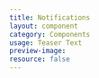 ```yaml
---
title: Notifications
layout: component
category: Components
usage: Teaser Text
preview-image:
resource: false
---
```



<!--
<article>
  <a class="anchor" name="notification-bar"></a>
  <h1>Notification Bar {% include inprogress.html %}</h1>

  <div class="ui segments">
    <div class="ui segment">
      <h3>Default</h3>
      <img src="http://c1ee333499ed5f44e56a-fa12562cfe810d69bedcc36a0ac289ef.r55.cf1.rackcdn.com/img/components/notification-bar.svg">
    </div>
  </div>

  <div class="ui segments">
    <div class="ui segment">
      <h3>Confirmation</h3>
      <img src="http://c1ee333499ed5f44e56a-fa12562cfe810d69bedcc36a0ac289ef.r55.cf1.rackcdn.com/img/components/notification-bar-confirmation.svg">
    </div>
  </div>

  <div class="ui segments">
    <div class="ui segment">
      <h3>Error</h3>
      <img src="http://c1ee333499ed5f44e56a-fa12562cfe810d69bedcc36a0ac289ef.r55.cf1.rackcdn.com/img/components/notification-bar-error.svg">
    </div>
  </div>

</article>

<article>
  <a class="anchor" name="growl"></a>
  <h1>Growl {% include inprogress.html %}</h1>
  <p>Growls should be used to communicate a completed action to a user.</p>
  <h2>Design Considerations</h2>
  <h3>Problems Being Addressed</h3>
  <ol>
    <li>The user needs to be notified about the results of a certain task she explicitly asked the system to perform</li>
    <li>The user needs to be notified about an unprovoked event that is important enough to steal the user’s attention</li>
  </ol>
  <h3>How the Pattern Solves these Problems</h3>
  <ol>
    <li>Growls catch the user’s attention through vibrant color and animation</li>
  </ol>
  <h3>Known Shortcomings</h3>
  <ul>
    <li>Growls are ephemeral and may be missed by the user entirely</li>
  </ul>
  <h2>Design Specifications</h2>
  <h3>General Layout</h3>
  <ul>
    <li>Growls should always appear in the bottom right corner</li>
    <li>Growl animation ease-in .5s</li>
    <li>Growls should not contain links, as they are ephemeral and the user may miss the link</li>
    <li>A close icon should be included in the top right corner. While the growl should disappear on it’s own, the user should also have the ability to close it.</li>
  </ul>

  <div class="ui segments">
    <div class="ui segment">
      <img src="http://c1ee333499ed5f44e56a-fa12562cfe810d69bedcc36a0ac289ef.r55.cf1.rackcdn.com/img/components/growl-specs.svg">
    </div>
    <div class="ui segment">
      <img src="http://c1ee333499ed5f44e56a-fa12562cfe810d69bedcc36a0ac289ef.r55.cf1.rackcdn.com/img/components/growl-placement.svg">
    </div>
  </div>
  <h2>Base Interactions</h2>
  <h3>Hover</h3>
  <p>Growls do not have a hover state, as you can not take action on it.</p>
  <h3>Active</h3>
  <p>Growls do not have a hover state, as you can not take action on it.</p>
  <h3>Disabled</h3>
  <p>A growl should never be disabled. If it can’t be read it shouldn’t be displayed.</p>
  <h3>Selected</h3>
  <p>The growl does not have a selected state, as you can not take action on it.</p>
  <h2>Default State / First Time Experience</h2>
  <p>This is essentially the only state of a growl. There isn’t a FTX for a growl.</p>
  <h2>One Item</h2>
  <p>One item is a perfect use case for a growl.</p>
  <h2>Some Items</h2>
  <p>If multiple growls are being used at one time they should be stacked on top of each other.</p>
  <h2>States that don’t apply to this pattern</h2>
  <ul>
    <li>Loading / Processing:  Growls don’t have a loading pattern. If it’s still loading it should not exist on the page.</li>
    <li>No Items:  Growls should not be used without content.</li>
    <li>Tons of Items:  Notifications should not be used with tons of items. They should be brief and
limited to one item per page.</li>
    <li>Error State:  In case of an error, the Growl should be hidden.</li>
    <li>Corrected State:  Growls should not be used for user input.</li>
    <li>Completed State:  Growls should not be used for user input.</li>
  </ul>
  <h2>Implementation</h2>
  <h3>Guidelines for Use</h3>
  <p>Use for:</p>
  <ul>
    <li>Feedback messages</li>
    <li>Unprovoked events</li>
    <li>Changes in system status</li>
  </ul>
  <p>Do not use for:</p>
  <ul>
    <li>Product or feature announcements (consider the Beacon pattern)</li>
    <li>Alerts that may need to be read more than once</li>
  </ul>


</article>

<article>
  <a class="anchor" name="toast"></a>
  <h1>Toast {% include inprogress.html %}</h1>

  <div class="ui segments">
    <div class="ui segment">
      <h3>Default</h3>
      <img src="http://c1ee333499ed5f44e56a-fa12562cfe810d69bedcc36a0ac289ef.r55.cf1.rackcdn.com/img/components/toast.svg">
    </div>
  </div>

  <div class="ui segments">
    <div class="ui segment">
      <h3>Alert</h3>
      <img src="http://c1ee333499ed5f44e56a-fa12562cfe810d69bedcc36a0ac289ef.r55.cf1.rackcdn.com/img/components/toast-alert.svg">
    </div>
  </div>

  <div class="ui segments">
    <div class="ui segment">
      <h3>Action</h3>
      <img src="http://c1ee333499ed5f44e56a-fa12562cfe810d69bedcc36a0ac289ef.r55.cf1.rackcdn.com/img/components/toast-alert-action.svg">
    </div>
  </div>

  <div class="ui segments">
    <div class="ui segment">
      <h3>Action Buttons</h3>
      <img src="http://c1ee333499ed5f44e56a-fa12562cfe810d69bedcc36a0ac289ef.r55.cf1.rackcdn.com/img/components/toast-alert-action-buttons.svg">
    </div>
  </div>

  <div class="ui segments">
    <div class="ui segment">
      <h3>Error</h3>
      <img src="http://c1ee333499ed5f44e56a-fa12562cfe810d69bedcc36a0ac289ef.r55.cf1.rackcdn.com/img/components/toast-error.svg">
    </div>
  </div>

</article>

<article>
  <a class="anchor" name="alert-bar"></a>
  <h1>Alert Bar {% include inprogress.html %}</h1>
  <h2>Usage</h2>
  <p>Provides info for action in context to the PAGE/REGION. Is communicated in proximity to the page, panel, or other main containing element of information. User understands this is in relation to the context they’re currently working on holistically.</p>
  <p>Ideally alert bars are used to communicate things like “unread messages” “page errors” or confirmations for an action that happened off canvas or in a previous screen like a modal or form.</p>
  <p>Alert bars can also provide some basic quick instruction for a page to better assist the user with understanding the task or feature they can/need to perform.</p>

  <div class="ui segments horizontal">
    <div class="ui segment">
      <h3>Alert bar at a page level</h3>
      <img src="http://c1ee333499ed5f44e56a-fa12562cfe810d69bedcc36a0ac289ef.r55.cf1.rackcdn.com/img/components/alert-bar-page.svg" style="width: 18.125em;">
    </div>
    <div class="ui segment">
      <h3>Alert bar at a region level</h3>
      <img src="http://c1ee333499ed5f44e56a-fa12562cfe810d69bedcc36a0ac289ef.r55.cf1.rackcdn.com/img/components/alert-bar-region.svg" style="width: 18.125em;">
    </div>
  </div>

  <h2>Anatomy</h2>
  <p>The alert bar consists of 3 major parts ALWAYS:</p>
  <ul>
    <li>Bar: enclosing shape to frame and present the alert</li>
    <li>Icon: which provides context to the classification of the alert type</li>
    <li>Message: provides details and/or instructions to give the user context</li>
  </ul>
  <p>The alert bar has other parts which are OPTIONAL based on the intended use-case, these consist of:</p>
  <ul>
    <li>Emphasized Text: calls out the specific object/person/thing that relates to the alert. This is the same size/color as the message but is bold.</li>
    <li>Manual Dismiss: allows user to manually dismiss/close the alert.</li>
    <li>Relational Action: provides user with a tailored action they can take in response to the alert.</li>
  </ul>

  <div class="ui segments">
    <div class="ui segment">
      <img src="http://c1ee333499ed5f44e56a-fa12562cfe810d69bedcc36a0ac289ef.r55.cf1.rackcdn.com/img/components/alert-bar-anatomy.svg" style="width: 45em;">
    </div>
  </div>

  <h2>Implementation Levels</h2>
  <h3>Inline</h3>
  <p>Provides info for action in context to the OBJECT they are ACTIVELY doing. User understands this is in relation to the context they're actively doing and provides the most specificity.</p>

  <h3>Alert Bar</h3>
  <p>Provides info for action in context to the PAGE/REGION. User understands this is in relation to the context they're currently working on holistically.</p>

  <h3>Toast</h3>
  <p>Provides info for action outside of the users current context. User understands this will take them out of current context. </p>

</article>

<article>
  <a class="anchor" name="banner-message"></a>
  <h1>Banner Message {% include inprogress.html %}</h1>

</article>
-->
